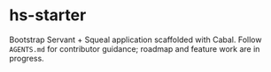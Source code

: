 # hs-starter

Bootstrap Servant + Squeal application scaffolded with Cabal. Follow `AGENTS.md` for contributor guidance; roadmap and feature work are in progress.
